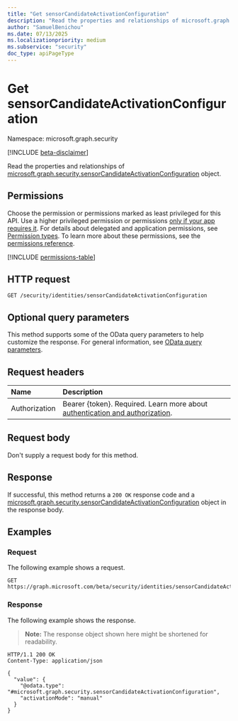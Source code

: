 ```yaml
---
title: "Get sensorCandidateActivationConfiguration"
description: "Read the properties and relationships of microsoft.graph.security.sensorCandidateActivationConfiguration object."
author: "SamuelBenichou"
ms.date: 07/13/2025
ms.localizationpriority: medium
ms.subservice: "security"
doc_type: apiPageType
---
```


# Get sensorCandidateActivationConfiguration

Namespace: microsoft.graph.security

[!INCLUDE [beta-disclaimer](../../includes/beta-disclaimer.md)]

Read the properties and relationships of [microsoft.graph.security.sensorCandidateActivationConfiguration](../resources/security-sensorcandidateactivationconfiguration.md) object.

## Permissions

Choose the permission or permissions marked as least privileged for this API. Use a higher privileged permission or permissions [only if your app requires it](/graph/permissions-overview#best-practices-for-using-microsoft-graph-permissions). For details about delegated and application permissions, see [Permission types](/graph/permissions-overview#permission-types). To learn more about these permissions, see the [permissions reference](/graph/permissions-reference).

<!-- {
  "blockType": "permissions",
  "name": "security-sensorcandidateactivationconfiguration-get-permissions"
}
-->
[!INCLUDE [permissions-table](../includes/permissions/security-sensorcandidateactivationconfiguration-get-permissions.md)]

## HTTP request

<!-- {
  "blockType": "ignored"
}
-->
``` http
GET /security/identities/sensorCandidateActivationConfiguration
```

## Optional query parameters

This method supports some of the OData query parameters to help customize the response. For general information, see [OData query parameters](/graph/query-parameters).

## Request headers

|Name|Description|
|:---|:---|
|Authorization|Bearer {token}. Required. Learn more about [authentication and authorization](/graph/auth/auth-concepts).|

## Request body

Don't supply a request body for this method.

## Response

If successful, this method returns a `200 OK` response code and a [microsoft.graph.security.sensorCandidateActivationConfiguration](../resources/security-sensorcandidateactivationconfiguration.md) object in the response body.

## Examples

### Request

The following example shows a request.
<!-- {
  "blockType": "request",
  "name": "get_sensorcandidateactivationconfiguration"
}
-->
``` http
GET https://graph.microsoft.com/beta/security/identities/sensorCandidateActivationConfiguration
```

### Response

The following example shows the response.
>**Note:** The response object shown here might be shortened for readability.
<!-- {
  "blockType": "response",
  "truncated": true,
  "@odata.type": "microsoft.graph.security.sensorCandidateActivationConfiguration"
}
-->
``` http
HTTP/1.1 200 OK
Content-Type: application/json

{
  "value": {
    "@odata.type": "#microsoft.graph.security.sensorCandidateActivationConfiguration",
    "activationMode": "manual"
  }
}
